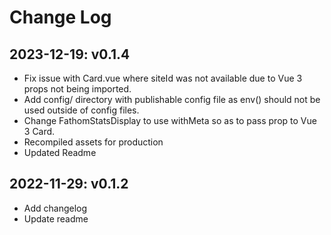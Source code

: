 Change Log
==========

2023-12-19: v0.1.4
--------------------
* Fix issue with Card.vue where siteId was not available due to Vue 3 props not being imported.
* Add config/ directory with publishable config file as env() should not be used outside of config files.
* Change FathomStatsDisplay to use withMeta so as to pass prop to Vue 3 Card.
* Recompiled assets for production
* Updated Readme

2022-11-29: v0.1.2
--------------------
* Add changelog
* Update readme
